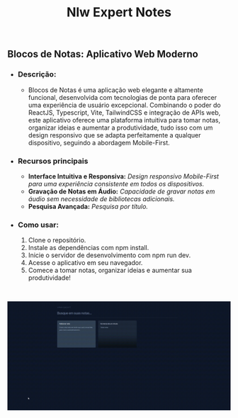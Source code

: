 <h1 align="center">Nlw Expert Notes</h1>

<br />

## Blocos de Notas: Aplicativo Web Moderno

- ### Descrição:
    - Blocos de Notas é uma aplicação web elegante e altamente funcional, desenvolvida com tecnologias de ponta para oferecer uma experiência de usuário excepcional. Combinando o poder do ReactJS, Typescript, Vite, TailwindCSS e integração de APIs web, este aplicativo oferece uma plataforma intuitiva para tomar notas, organizar ideias e aumentar a produtividade, tudo isso com um design responsivo que se adapta perfeitamente a qualquer dispositivo, seguindo a abordagem Mobile-First.

- ### Recursos principais
    - **Interface Intuitiva e Responsiva:** *Design responsivo Mobile-First para uma experiência consistente em todos os dispositivos.*
    - **Gravação de Notas em Áudio:** *Capacidade de gravar notas em áudio sem necessidade de bibliotecas adicionais.*
    - **Pesquisa Avançada:** *Pesquisa por título.*

- ### Como usar:
    1. Clone o repositório.
    2. Instale as dependências com npm install.
    3. Inicie o servidor de desenvolvimento com npm run dev.
    4. Acesse o aplicativo em seu navegador.
    5. Comece a tomar notas, organizar ideias e aumentar sua produtividade!




<br />

<div align="center">

![](/src/assets/video/2024-02-17-15-58-53.gif)

</div>
